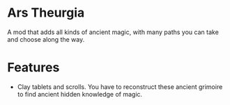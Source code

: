 # Ars Theurgia

A mod that adds all kinds of ancient magic, with many paths you can take and choose along the way.

# Features
- Clay tablets and scrolls. You have to reconstruct these ancient grimoire to find ancient hidden knowledge of magic.

